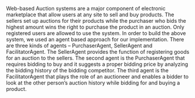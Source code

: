 Web-based Auction systems are a major component of electronic marketplace that
allow users at any site to sell and buy products. The sellers set up auctions for their
products while the purchaser who bids the highest amount wins the right to purchase
the product in an auction. Only registered users are allowed to use the system. In
order to build the above system, we used an agent based approach for our
implementation. There are three kinds of agents – PurchaserAgent, SellerAgent and
FacilitatorAgent. The SellerAgent provides the function of registering goods for an
auction to the sellers. The second agent is the PurchaserAgent that requires bidding
to buy and it suggests a proper bidding price by analyzing the bidding history of the
bidding competitor. The third agent is the FacilitatorAgent that plays the role of an
auctioneer and enables a bidder to look at the other person’s auction history while
bidding for and buying a product.
